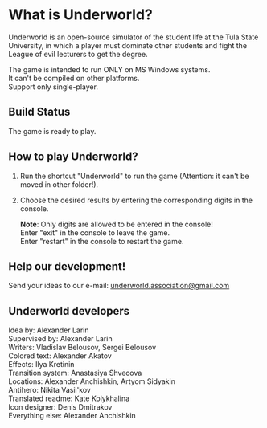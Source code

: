What is Underworld?
===================

Underworld is an open-source simulator of the student 
life at the Tula State University, in which a player must 
dominate other students and fight the League of evil lecturers 
to get the degree.

The game is intended to run ONLY on MS Windows systems.
<br>It can't be compiled on other platforms.
<br>Support only single-player.


Build Status
------------

The game is ready to play. 

How to play Underworld?
------------

1. Run the shortcut "Underworld" to run the game (Attention: it can't be moved in other folder!).
2. Choose the desired results by entering the corresponding digits in the console.
   
    <b>Note</b>: Only digits are allowed to be entered in the console!
<br>Enter "exit" in the console to leave the game.
<br>Enter "restart" in the console to restart the game.

Help our development!
------------

Send your ideas to our e-mail: underworld.association@gmail.com


Underworld developers
------------

Idea by: Alexander Larin
<br>Supervised by: Alexander Larin
<br>Writers: Vladislav Belousov, Sergei Belousov
<br>Colored text: Alexander Akatov
<br>Effects: Ilya Kretinin
<br>Transition system: Anastasiya Shvecova
<br>Locations: Alexander Anchishkin, Artyom Sidyakin
<br>Antihero: Nikita Vasil'kov
<br>Translated readme: Kate Kolykhalina
<br>Icon designer: Denis Dmitrakov
<br>Everything else: Alexander Anchishkin
